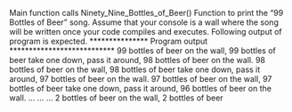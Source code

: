 Main function calls Ninety_Nine_Bottles_of_Beer() Function to print the “99
Bottles of Beer” song. Assume that your console is a wall where the song will be
written once your code compiles and executes. Following output of program is
expected.
*************** Program output ***************************
99 bottles of beer on the wall, 99 bottles of beer
take one down, pass it around, 98 bottles of beer on the wall.
98 bottles of beer on the wall, 98 bottles of beer
take one down, pass it around, 97 bottles of beer on the wall.
97 bottles of beer on the wall, 97 bottles of beer
take one down, pass it around, 96 bottles of beer on the wall.
...
…
…
2 bottles of beer on the wall, 2 bottles of beer
